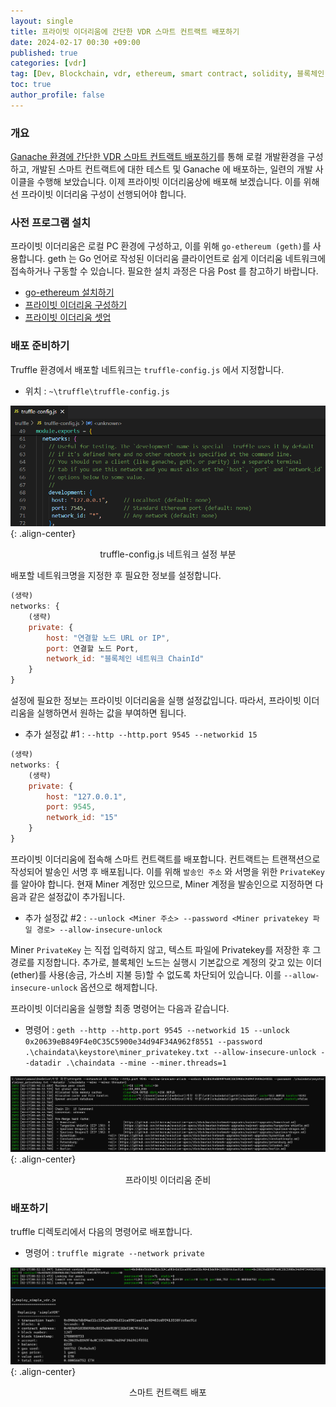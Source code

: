 ```yaml
---
layout: single
title: 프라이빗 이더리움에 간단한 VDR 스마트 컨트랙트 배포하기
date: 2024-02-17 00:30 +09:00
published: true
categories: [vdr]
tag: [Dev, Blockchain, vdr, ethereum, smart contract, solidity, 블록체인, 이더리움, 스마트 컨트랙트, 솔리디티, SSI, DID, deploy]
toc: true
author_profile: false
---
```


### 개요

[Ganache 환경에 간단한 VDR 스마트 컨트랙트 배포하기](https://keitechnote.github.io/vdr/vdr-simple-vdr-truffle/)를 통해 로컬 개발환경을 구성하고, 개발된 스마트 컨트랙트에 대한 테스트 및 Ganache 에 배포하는, 일련의 개발 사이클을 수행해 보았습니다. 이제 프라이빗 이더리움상에 배포해 보겠습니다. 
이를 위해선 프라이빗 이더리움 구성이 선행되어야 합니다. 

### 사전 프로그램 설치

프라이빗 이더리움은 로컬 PC 환경에 구성하고, 이를 위해 `go-ethereum (geth)`를 사용합니다. 
geth 는 Go 언어로 작성된 이더리움 클라이언트로 쉽게 이더리움 네트워크에 접속하거나 구동할 수 있습니다. 
필요한 설치 과정은 다음 Post 를 참고하기 바랍니다.

- [go-ethereum 설치하기](https://keitechnote.github.io/dev/dev-install-go-ethereum/)
- [프라이빗 이더리움 구성하기](https://keitechnote.github.io/dev/dev-install-private-ethereum/)
- [프라이빗 이더리움 셋업](https://keitechnote.github.io/dev/dev-setup-private-ethereum/)

### 배포 준비하기

Truffle 환경에서 배포할 네트워크는 `truffle-config.js` 에서 지정합니다. 

- 위치 : `~\truffle\truffle-config.js`

![truffle_config](/assets/images/2024-02-17-truffle-config.png){: .align-center}
<p style="text-align: center;">truffle-config.js 네트워크 설정 부분</p>

배포할 네트워크명을 지정한 후 필요한 정보를 설정합니다. 

```js
(생략)
networks: {
    (생략)
    private: {
        host: "연결할 노드 URL or IP",
        port: 연결할 노드 Port,
        network_id: "블록체인 네트워크 ChainId"
    }
}
```

설정에 필요한 정보는 프라이빗 이더리움을 실행 설정값입니다. 따라서, 프라이빗 이더리움을 실행하면서 원하는 값을 부여하면 됩니다. 

- 추가 설정값 #1 : `--http --http.port 9545 --networkid 15`

```js
(생략)
networks: {
    (생략)
    private: {
        host: "127.0.0.1",
        port: 9545,
        network_id: "15"
    }
}
```

프라이빗 이더리움에 접속해 스마트 컨트랙트를 배포합니다. 컨트랙트는 트랜잭션으로 작성되어 발송인 서명 후 배포됩니다. 
이를 위해 `발송인 주소` 와 서명을 위한 `PrivateKey` 를 알아야 합니다. 
현재 Miner 계정만 있으므로, Miner 계정을 발송인으로 지정하면 다음과 같은 설정값이 추가됩니다. 

- 추가 설정값 #2 : `--unlock <Miner 주소> --password <Miner privatekey 파일 경로> --allow-insecure-unlock`

Miner `PrivateKey` 는 직접 입력하지 않고, 텍스트 파일에 Privatekey를 저장한 후 그 경로를 지정합니다. 
추가로, 블록체인 노드는 실행시 기본값으로 계정의 갖고 있는 이더(ether)를 사용(송금, 가스비 지불 등)할 수 없도록 차단되어 있습니다. 이를 `--allow-insecure-unlock` 옵션으로 해제합니다. 

프라이빗 이더리움을 실행할 최종 명령어는 다음과 같습니다. 

- 명령어 : `geth --http --http.port 9545 --networkid 15 --unlock 0x20639eB849F4e0C35C5900e34d94F34A962f8551 --password .\chaindata\keystore\miner_privatekey.txt --allow-insecure-unlock --datadir .\chaindata --mine --miner.threads=1`

![standby_private_ethereum](/assets/images/2024-02-17-stand-by-private-ethereum.png){: .align-center}
<p style="text-align: center;">프라이빗 이더리움 준비</p>

### 배포하기

truffle 디렉토리에서 다음의 명령어로 배포합니다. 

- 명령어 : `truffle migrate --network private`

![deploy_simple_vdr_private_ethereum](/assets/images/2024-02-17-deploy-simple-vdr-private-ethereum.png){: .align-center}
<p style="text-align: center;">스마트 컨트랙트 배포</p>

